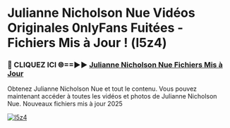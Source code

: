 # Julianne Nicholson Nue Vidéos Originales 0nlyFans Fuitées - Fichiers Mis à Jour ! (l5z4)

<h3>🔴 CLIQUEZ ICI 🌐==►► <a href="https://tinyurl.com/2pmr4ezf" rel="nofollow">Julianne Nicholson Nue Fichiers Mis à Jour</a></h3>

Obtenez Julianne Nicholson Nue et tout le contenu. Vous pouvez maintenant accéder à toutes les vidéos et photos de Julianne Nicholson Nue. Nouveaux fichiers mis à jour 2025

[![l5z4](https://i.imgur.com/6SNvagu.gif)](https://tinyurl.com/2pmr4ezf)
